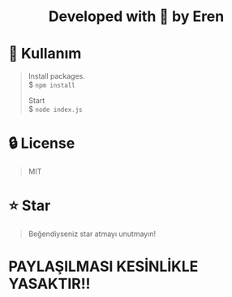 <div align="center">
    <h1>Developed with 💙 by Eren</h1> 
</div>

# 📜 Kullanım
> Install packages. \
> $ `npm install`
>
> Start \
> $ `node index.js`

# 🔒 License
> MIT

# ⭐ Star
> Beğendiyseniz star atmayı unutmayın!


# PAYLAŞILMASI KESİNLİKLE YASAKTIR!!


